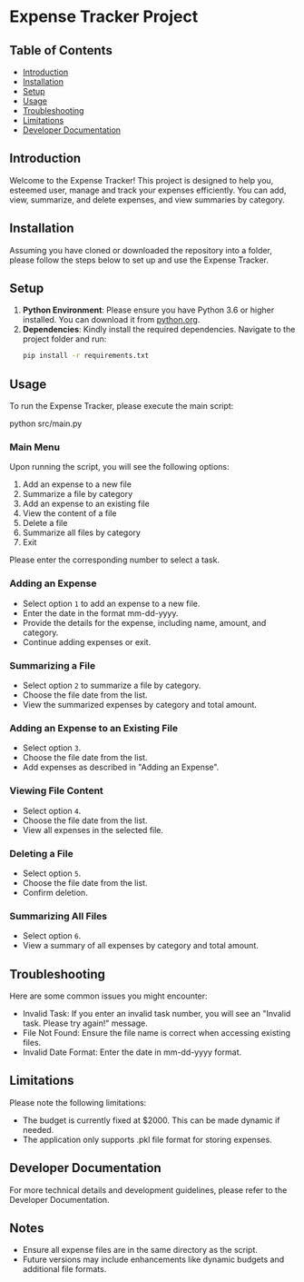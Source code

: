 # Expense Tracker Project

## Table of Contents
- [Introduction](#introduction)
- [Installation](#installation)
- [Setup](#setup)
- [Usage](#usage)
- [Troubleshooting](#troubleshooting)
- [Limitations](#limitations)
- [Developer Documentation](#developer-documentation)

## Introduction
Welcome to the Expense Tracker! This project is designed to help you, esteemed user, manage and track your expenses efficiently. You can add, view, summarize, and delete expenses, and view summaries by category.

## Installation
Assuming you have cloned or downloaded the repository into a folder, please follow the steps below to set up and use the Expense Tracker.

## Setup
1. **Python Environment**: Please ensure you have Python 3.6 or higher installed. You can download it from [python.org](https://www.python.org/downloads/).
2. **Dependencies**: Kindly install the required dependencies. Navigate to the project folder and run:
   ```bash
   pip install -r requirements.txt
## Usage
To run the Expense Tracker, please execute the main script:

python src/main.py
### Main Menu
Upon running the script, you will see the following options:

1. Add an expense to a new file
2. Summarize a file by category
3. Add an expense to an existing file
4. View the content of a file
5. Delete a file
6. Summarize all files by category
7. Exit

Please enter the corresponding number to select a task.

### Adding an Expense
- Select option `1` to add an expense to a new file.
- Enter the date in the format mm-dd-yyyy.
- Provide the details for the expense, including name, amount, and category.
- Continue adding expenses or exit.
### Summarizing a File
- Select option `2` to summarize a file by category.
- Choose the file date from the list.
- View the summarized expenses by category and total amount.
### Adding an Expense to an Existing File
- Select option `3`.
- Choose the file date from the list.
- Add expenses as described in "Adding an Expense".
### Viewing File Content
- Select option `4`.
- Choose the file date from the list.
- View all expenses in the selected file.
### Deleting a File
- Select option `5`.
- Choose the file date from the list.
- Confirm deletion.
### Summarizing All Files
- Select option `6`.
- View a summary of all expenses by category and total amount.

## Troubleshooting
Here are some common issues you might encounter:

- Invalid Task: If you enter an invalid task number, you will see an "Invalid task. Please try again!" message.
- File Not Found: Ensure the file name is correct when accessing existing files.
- Invalid Date Format: Enter the date in mm-dd-yyyy format.

## Limitations
Please note the following limitations:

- The budget is currently fixed at $2000. This can be made dynamic if needed.
- The application only supports .pkl file format for storing expenses.

## Developer Documentation
For more technical details and development guidelines, please refer to the Developer Documentation.

## Notes
- Ensure all expense files are in the same directory as the script.
- Future versions may include enhancements like dynamic budgets and additional file formats.
